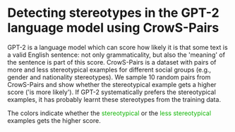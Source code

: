 # Detecting stereotypes in the GPT-2 language model using CrowS-Pairs

GPT-2 is a language model which can score how likely it is that some text is a valid English sentence: not only grammaticality, but also the 'meaning' of the sentence is part of this score. CrowS-Pairs is a dataset with pairs of more and less stereotypical examples for different social groups (e.g., gender and nationality stereotypes). We sample 10 random pairs from CrowS-Pairs and show whether the stereotypical example gets a higher score ('is more likely'). If GPT-2 systematically prefers the stereotypical examples, it has probably learnt these stereotypes from the training data.

The colors indicate whether the <font color=#0fb503>stereotypical</font>  or the <font color=#0fb503>less stereotypical</font> examples gets the higher score.
